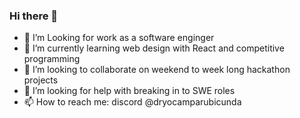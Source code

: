 ### Hi there 👋

<!--
**RosyMapleMoth/RosyMapleMoth** is a ✨ _special_ ✨ repository because its `README.md` (this file) appears on your GitHub profile.

Here are some ideas to get you started:
-->
- 🔭 I’m Looking for work as a software enginger 
- 🌱 I’m currently learning web design with React and competitive programming
- 👯 I’m looking to collaborate on weekend to week long hackathon projects
- 🤔 I’m looking for help with breaking in to SWE roles
- 📫 How to reach me: discord @dryocamparubicunda
